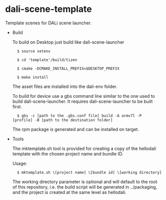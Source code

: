 # dali-scene-template
Template scenes for DALi scene launcher.

* Build

    To build on Desktop just build like dali-scene-launcher

        $ source setenv

        $ cd 'template'/build/tizen

        $ cmake -DCMAKE_INSTALL_PREFIX=$DESKTOP_PREFIX

        $ make install

    The asset files are installed into the dali-env folder.



    To build for device use a gbs command line similar to the one used to build dali-scene-launcher. It requires dali-scene-launcher to be built first.

        $ gbs -c [path to the .gbs.conf file] build -A armv7l -P [profile] -B [path to the destination folder]

    The rpm package is generated and can be installed on target.


* Tools

    The mktemplate.sh tool is provided for creating a copy of the hellodali template with the chosen project name and bundle ID.

    Usage:

        $ mktemplate.sh \[project name] \[bundle id] \[working directory]

    The working directory parameter is optional and will default to the root of this repository, i.e. the build script will be generated in ../packaging, and the project is created at the same level as hellodali.

